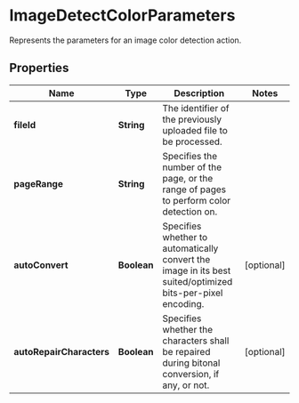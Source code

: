 

# ImageDetectColorParameters

Represents the parameters for an image color detection action.
## Properties

Name | Type | Description | Notes
------------ | ------------- | ------------- | -------------
**fileId** | **String** | The identifier of the previously uploaded file to be processed. | 
**pageRange** | **String** | Specifies the number of the page, or the range of pages to perform color detection on. | 
**autoConvert** | **Boolean** | Specifies whether to automatically convert the image in its best suited/optimized bits-per-pixel encoding. |  [optional]
**autoRepairCharacters** | **Boolean** | Specifies whether the characters shall be repaired during bitonal conversion, if any, or not. |  [optional]



